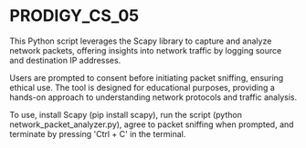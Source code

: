 # PRODIGY_CS_05
This Python script leverages the Scapy library to capture and analyze network packets, offering insights into network traffic by logging source and destination IP addresses. 

Users are prompted to consent before initiating packet sniffing, ensuring ethical use. The tool is designed for educational purposes, providing a hands-on approach to understanding network protocols and traffic analysis. 

To use, install Scapy (pip install scapy), run the script (python network_packet_analyzer.py), agree to packet sniffing when prompted, and terminate by pressing 'Ctrl + C' in the terminal.

